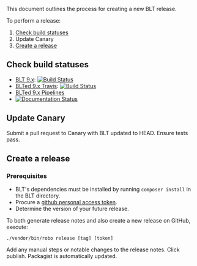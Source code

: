 This document outlines the process for creating a new BLT release.

To perform a release:

1. [Check build statuses](#check-build-statuses)
1. Update Canary
1. [Create a release](#create-a-release)

## Check build statuses

* [BLT 9.x](https://github.com/acquia/blt): [![Build Status](https://travis-ci.org/acquia/blt.svg?branch=9.x)](https://travis-ci.org/acquia/blt)
* [BLTed 9.x Travis](https://github.com/acquia-pso/blted8): [![Build Status](https://travis-ci.org/acquia-pso/blted8.svg?branch=9.x)](https://travis-ci.org/acquia-pso/blted8)
* [BLTed 9.x Pipelines](https://cloud.acquia.com/app/develop/applications/d74d1e87-f611-4e46-ba11-3e9b29cdcbdb/pipelines)
* [![Documentation Status](https://readthedocs.org/projects/blt/badge/?version=9.x)](http://blt.readthedocs.io/en/9.x/?badge=9.x)

## Update Canary

Submit a pull request to Canary with BLT updated to HEAD. Ensure tests pass.

## Create a release

### Prerequisites

* BLT's dependencies must be installed by running `composer install` in the BLT directory.
* Procure a [github personal access token](https://github.com/settings/tokens).
* Determine the version of your future release.

To both generate release notes and also create a new release on GitHub, execute:

    ./vendor/bin/robo release [tag] [token]
    
Add any manual steps or notable changes to the release notes. Click publish. Packagist is automatically updated.
